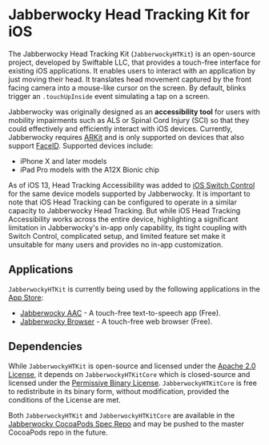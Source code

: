 # Jabberwocky Head Tracking Kit for iOS

The Jabberwocky Head Tracking Kit (`JabberwockyHTKit`) is an open-source project, developed by Swiftable LLC, that provides a touch-free interface for existing iOS applications. It enables users to interact with an application by just moving their head. It translates head movement captured by the front facing camera into a mouse-like cursor on the screen. By default, blinks trigger an `.touchUpInside` event simulating a tap on a screen.

Jabberwocky was originally designed as an **accessibility tool** for users with mobility impairments such as ALS or Spinal Cord Injury (SCI) so that they could effectively and efficiently interact with iOS devices. Currently, Jabberwocky requires [ARKit](https://developer.apple.com/augmented-reality/arkit/) and is only supported on devices that also support [FaceID](https://support.apple.com/en-us/HT208108). Supported devices include:
* iPhone X and later models
* iPad Pro models with the A12X Bionic chip

As of iOS 13, Head Tracking Accessibility was added to [iOS Switch Control](https://support.apple.com/en-us/HT201370#usesc) for the same device models supported by Jabberwocky. It is important to note that iOS Head Tracking can be configured to operate in a similar capacity to Jabberwocky Head Tracking. But while iOS Head Tracking Accessibility works across the entire device, highlighting a significant limitation in Jabberwocky's in-app only capability, its tight coupling with Switch Control, complicated setup, and limited feature set make it unsuitable for many users and provides no in-app customization.

## Applications
`JabberwockyHTKit` is currently being used by the following applications in the [App Store](https://apps.apple.com/):
* [Jabberwocky AAC](https://apps.apple.com/us/app/jabberwocky/id1438561966) - A touch-free text-to-speech app (Free).
* [Jabberwocky Browser](https://apps.apple.com/us/app/jabberwocky-browser/id1455137144) - A touch-free web browser (Free).

## Dependencies

While `JabberwockyHTKit` is open-source and licensed under the [Apache 2.0 License](https://www.apache.org/licenses/LICENSE-2.0), it depends on `JabberwockyHTKitCore` which is closed-source and licensed under the [Permissive Binary License](https://www.mbed.com/en/licenses/permissive-binary-license/). `JabberwockyHTKitCore` is free to redistribute in its binary form, without modification, provided the conditions of the License are met.

Both `JabberwockyHTKit` and `JabberwockyHTKitCore` are available in the [Jabberwocky CocoaPods Spec Repo](https://github.com/swiftablellc/jabberwocky-specs-repo) and may be pushed to the master CocoaPods repo in the future.
